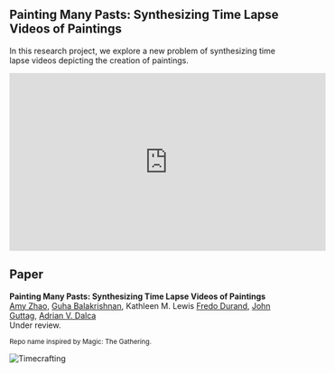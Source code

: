 ## Painting Many Pasts: Synthesizing Time Lapse Videos of Paintings
In this research project, we explore a new problem of synthesizing time lapse videos depicting the creation of paintings. 

<div align="center">
<iframe width="560" height="315" src="https://www.youtube.com/embed/iy1FCPQs4JI" frameborder="0" allow="accelerometer; autoplay; encrypted-media; gyroscope; picture-in-picture" allowfullscreen></iframe>
</div>

## Paper
**Painting Many Pasts: Synthesizing Time Lapse Videos of Paintings**  
[Amy Zhao](https://people.csail.mit.edu/xamyzhao), [Guha Balakrishnan](https://people.csail.mit.edu/balakg/), Kathleen M. Lewis [Fredo Durand](https://people.csail.mit.edu/fredo), [John Guttag](https://people.csail.mit.edu/guttag), [Adrian V. Dalca](adalca.mit.edu)  
Under review. 

<sub>Repo name inspired by Magic: The Gathering.</sub>

![Timecrafting](https://gatherer.wizards.com/Handlers/Image.ashx?multiverseid=129012&type=card)

